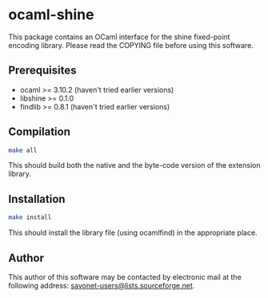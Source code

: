 ocaml-shine
===========

This package contains an OCaml interface for the shine fixed-point encoding
library. Please read the COPYING file before using this software.

Prerequisites
-------------

- ocaml >= 3.10.2 (haven't tried earlier versions)
- libshine >= 0.1.0
- findlib >= 0.8.1 (haven't tried earlier versions)

Compilation
-----------

```sh
make all
```

This should build both the native and the byte-code version of the extension
library.

Installation
------------

```sh
make install
```

This should install the library file (using ocamlfind) in the appropriate place.

Author
------

This author of this software may be contacted by electronic mail at the
following address: <savonet-users@lists.sourceforge.net>.
